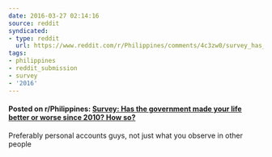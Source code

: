 ```yaml
---
date: 2016-03-27 02:14:16
source: reddit
syndicated:
- type: reddit
  url: https://www.reddit.com/r/Philippines/comments/4c3zw0/survey_has_the_government_made_your_life_better/
tags:
- philippines
- reddit_submission
- survey
- '2016'
---
```


#### Posted on r/Philippines: [Survey: Has the government made your life better or worse since 2010? How so?](https://reddit.com/r/Philippines/comments/4c3zw0/survey_has_the_government_made_your_life_better/)

Preferably personal accounts guys, not just what you observe in other people